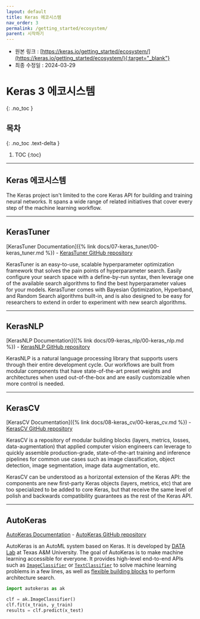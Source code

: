 ```yaml
---
layout: default
title: Keras 에코시스템
nav_order: 3
permalink: /getting_started/ecosystem/
parent: 시작하기
---
```


* 원본 링크 : [https://keras.io/getting_started/ecosystem/](https://keras.io/getting_started/ecosystem/){:target="_blank"}
* 최종 수정일 : 2024-03-29

# Keras 3 에코시스템
{: .no_toc }

## 목차
{: .no_toc .text-delta }

1. TOC
{:toc}

---

## Keras 에코시스템

The Keras project isn't limited to the core Keras API for building and training neural networks. It spans a wide range of related initiatives that cover every step of the machine learning workflow.

* * *

KerasTuner
----------

[KerasTuner Documentation]({% link docs/07-keras_tuner/00-keras_tuner.md %}) - [KerasTuner GitHub repository](https://github.com/keras-team/keras-tuner)

KerasTuner is an easy-to-use, scalable hyperparameter optimization framework that solves the pain points of hyperparameter search. Easily configure your search space with a define-by-run syntax, then leverage one of the available search algorithms to find the best hyperparameter values for your models. KerasTuner comes with Bayesian Optimization, Hyperband, and Random Search algorithms built-in, and is also designed to be easy for researchers to extend in order to experiment with new search algorithms.

* * *

KerasNLP
--------

[KerasNLP Documentation]({% link docs/09-keras_nlp/00-keras_nlp.md %}) - [KerasNLP GitHub repository](https://github.com/keras-team/keras-nlp)

KerasNLP is a natural language processing library that supports users through their entire development cycle. Our workflows are built from modular components that have state-of-the-art preset weights and architectures when used out-of-the-box and are easily customizable when more control is needed.

* * *

KerasCV
-------

[KerasCV Documentation]({% link docs/08-keras_cv/00-keras_cv.md %}) - [KerasCV GitHub repository](https://github.com/keras-team/keras-cv)

KerasCV is a repository of modular building blocks (layers, metrics, losses, data-augmentation) that applied computer vision engineers can leverage to quickly assemble production-grade, state-of-the-art training and inference pipelines for common use cases such as image classification, object detection, image segmentation, image data augmentation, etc.

KerasCV can be understood as a horizontal extension of the Keras API: the components are new first-party Keras objects (layers, metrics, etc) that are too specialized to be added to core Keras, but that receive the same level of polish and backwards compatibility guarantees as the rest of the Keras API.

* * *

AutoKeras
---------

[AutoKeras Documentation](https://autokeras.com/) - [AutoKeras GitHub repository](https://github.com/keras-team/autokeras)

AutoKeras is an AutoML system based on Keras. It is developed by [DATA Lab](http://faculty.cs.tamu.edu/xiahu/index.html) at Texas A&M University. The goal of AutoKeras is to make machine learning accessible for everyone. It provides high-level end-to-end APIs such as [`ImageClassifier`](https://autokeras.com/tutorial/image_classification/) or [`TextClassifier`](https://autokeras.com/tutorial/text_classification/) to solve machine learning problems in a few lines, as well as [flexible building blocks](https://autokeras.com/tutorial/customized/) to perform architecture search.

```python
import autokeras as ak

clf = ak.ImageClassifier()
clf.fit(x_train, y_train)
results = clf.predict(x_test)
```
